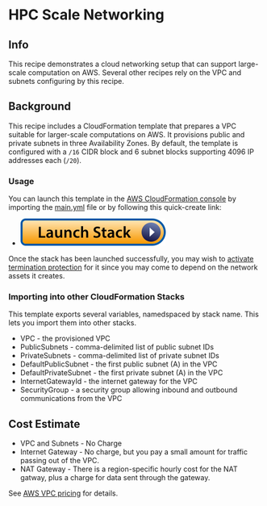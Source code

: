 # HPC Scale Networking

## Info

This recipe demonstrates a cloud networking setup that can support large-scale computation on AWS. Several other recipes rely on the VPC and subnets configuring by this recipe. 

## Background

This recipe includes a CloudFormation template that prepares a VPC suitable for larger-scale computations on AWS. It provisions public and private subnets in three Availability Zones. By default, the template is configured with a `/16` CIDR block and 6 subnet blocks supporting 4096 IP addresses each (`/20`). 

### Usage

You can launch this template in the [AWS CloudFormation console](https://console.aws.amazon.com/cloudformation) by importing the [main.yml](assets/main.yml) file or by following this quick-create link:
* [![Launch stack](../../../docs/media/launch-stack.svg)](https://us-east-2.console.aws.amazon.com/cloudformation/home?region=us-east-2#/stacks/create/review?stackName=multiuser-cluster&templateURL=https://aws-hpc-recipes.s3.us-east-1.amazonaws.com/main/recipes/net/hpc_large_scale/assets/main.yml)

Once the stack has been launched successfully, you may wish to [activate termination protection](https://docs.aws.amazon.com/AWSCloudFormation/latest/UserGuide/using-cfn-protect-stacks.html) for it since you may come to depend on the network assets it creates. 

### Importing into other CloudFormation Stacks

This template exports several variables, namedspaced by stack name. This lets you import them into other stacks. 

* VPC - the provisioned VPC
* PublicSubnets - comma-delimited list of public subnet IDs
* PrivateSubnets - comma-delimited list of private subnet IDs
* DefaultPublicSubnet - the first public subnet (A) in the VPC
* DefaultPrivateSubnet - the first private subnet (A) in the VPC
* InternetGatewayId - the internet gateway for the VPC
* SecurityGroup - a security group allowing inbound and outbound communications from the VPC

## Cost Estimate

* VPC and Subnets - No Charge
* Internet Gateway - No charge, but you pay a small amount for traffic passing out of the VPC.
* NAT Gateway - There is a region-specific hourly cost for the NAT gatway, plus a charge for data sent through the gateway.

See [AWS VPC pricing](https://aws.amazon.com/vpc/pricing/) for details.
